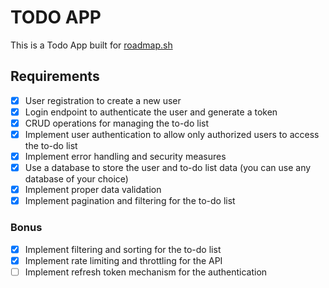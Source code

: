 # TODO APP

This is a Todo App built for [roadmap.sh](https://roadmap.sh/projects/todo-list-api)

## Requirements 

- [x] User registration to create a new user
- [x] Login endpoint to authenticate the user and generate a token
- [x] CRUD operations for managing the to-do list
- [x] Implement user authentication to allow only authorized users to access the to-do list
- [x] Implement error handling and security measures
- [x] Use a database to store the user and to-do list data (you can use any database of your choice)
- [x] Implement proper data validation
- [x] Implement pagination and filtering for the to-do list

### Bonus

- [x] Implement filtering and sorting for the to-do list
- [x] Implement rate limiting and throttling for the API
- [ ] Implement refresh token mechanism for the authentication